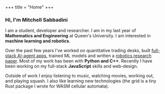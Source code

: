 +++
title = "Home"
+++

### Hi, I'm Mitchell Sabbadini

I am a student, developer and researcher. I am in my last year of **Mathematics and Engineering** at Queen's University. I am interested in **machine learning and robotics**.

Over the past few years I've worked on quantitative trading desks, built [full-stack AI-agent apps](https://www.compile-news.com), trained ML models and written a [robotics research paper](https://drive.google.com/file/d/1ZX0GfLepZo5xsGW-rHZqBQwlzU80aAmx/view?usp=sharing). Most of my work has been with **Python and C++**. Recently I have been working on my full-stack **JavaScript** skills and web-design. 

Outside of work I enjoy listening to music, watching movies, working out, and playing squash. I also like learning new technologies (the grid is a tiny Rust package I wrote for WASM cellular automata).
